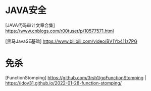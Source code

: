 # JAVA安全
[JAVA代码审计文章合集] <https://www.cnblogs.com/r00tuser/p/10577571.html>

[黑马JavaSE基础] <https://www.bilibili.com/video/BV1Yb411z7PG>


# 免杀
[FunctionStomping] <https://github.com/3rsh1/goFunctionStomping> | <https://idov31.github.io/2022-01-28-function-stomping/>

